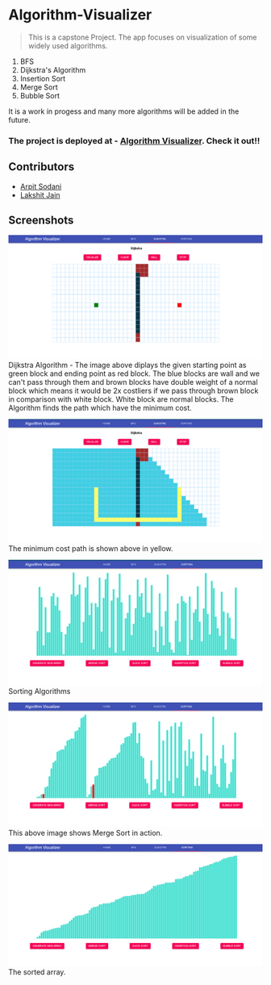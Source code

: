 # Algorithm-Visualizer
> This is a capstone Project. The app focuses on visualization of some widely used algorithms.

1. BFS
2. Dijkstra's Algorithm
3. Insertion Sort
4. Merge Sort
5. Bubble Sort

It is a work in progess and many more algorithms will be added in the future.

### The project is deployed at -  [Algorithm Visualizer](https://algorithm-visualizer-9c27e.web.app/). Check it out!!

## Contributors 
* [Arpit Sodani](https://github.com/arpitsodani15)
* [Lakshit Jain](https://github.com/jain-lakshit)

## Screenshots

![Dijkstra](Dijkstra1.png)
Dijkstra Algorithm - The image above diplays the given starting point as green block and ending point as red block. The blue blocks are wall and we can't pass through them and brown blocks have double weight of a normal block which means it would be 2x costliers if we pass through brown block in comparison with white block. White block are normal blocks.
The Algorithm finds the path which have the minimum cost.

![Dijkstra](Dijkstra2.png)
The minimum cost path is shown above in yellow.


![Sort](Sort1.png)
Sorting Algorithms

![Sort](Sort2.png)
This above image shows Merge Sort in action.

![Sort](Sort3.png)
The sorted array.

